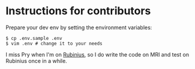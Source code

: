 # Instructions for contributors

Prepare your dev env by setting the environment variables:

```
$ cp .env.sample .env
$ vim .env # change it to your needs
```

I miss Pry when I'm on [Rubinius](http://rubini.us/), so I do write the code on MRI and test on Rubinius once in a while.
